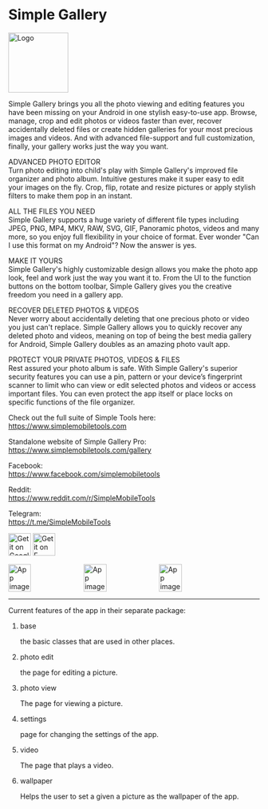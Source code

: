 # Simple Gallery

<img alt="Logo" src="graphics/icon.png" width="120" />

Simple Gallery brings you all the photo viewing and editing features you have been missing on your Android in one stylish easy-to-use app. Browse, manage, crop
and edit photos or videos faster than ever, recover accidentally deleted files or create hidden galleries for your most precious images and videos. And with
advanced file-support and full customization, finally, your gallery works just the way you want.

ADVANCED PHOTO EDITOR  
Turn photo editing into child's play with Simple Gallery's improved file organizer and photo album. Intuitive gestures make it super easy to edit your images on
the fly. Crop, flip, rotate and resize pictures or apply stylish filters to make them pop in an instant.

ALL THE FILES YOU NEED  
Simple Gallery supports a huge variety of different file types including JPEG, PNG, MP4, MKV, RAW, SVG, GIF, Panoramic photos, videos and many more, so you
enjoy full flexibility in your choice of format. Ever wonder "Can I use this format on my Android"? Now the answer is yes.

MAKE IT YOURS  
Simple Gallery's highly customizable design allows you make the photo app look, feel and work just the way you want it to. From the UI to the function buttons
on the bottom toolbar, Simple Gallery gives you the creative freedom you need in a gallery app.

RECOVER DELETED PHOTOS & VIDEOS  
Never worry about accidentally deleting that one precious photo or video you just can't replace. Simple Gallery allows you to quickly recover any deleted photo
and videos, meaning on top of being the best media gallery for Android, Simple Gallery doubles as an amazing photo vault app.

PROTECT YOUR PRIVATE PHOTOS, VIDEOS & FILES  
Rest assured your photo album is safe. With Simple Gallery's superior security features you can use a pin, pattern or your device’s fingerprint scanner to limit
who can view or edit selected photos and videos or access important files. You can even protect the app itself or place locks on specific functions of the file
organizer.

Check out the full suite of Simple Tools here:  
https://www.simplemobiletools.com

Standalone website of Simple Gallery Pro:  
https://www.simplemobiletools.com/gallery

Facebook:  
https://www.facebook.com/simplemobiletools

Reddit:  
https://www.reddit.com/r/SimpleMobileTools

Telegram:  
https://t.me/SimpleMobileTools

<a href='https://play.google.com/store/apps/details?id=ca.on.sudbury.hojat.smartgallery.pro'><img src='https://simplemobiletools.com/images/button-google-play.svg' alt='Get it on Google Play' height='45' /></a>
<a href='https://f-droid.org/packages/ca.on.sudbury.hojat.smartgallery.pro'><img src='https://simplemobiletools.com/images/button-f-droid.png' alt='Get it on F-Droid' height='45' /></a>

<div style="display:flex;">
<img alt="App image" src="fastlane/metadata/android/en-GB/images/phoneScreenshots/1_en-GB.jpeg" width="30%">
<img alt="App image" src="fastlane/metadata/android/en-GB/images/phoneScreenshots/2_en-GB.jpeg" width="30%">
<img alt="App image" src="fastlane/metadata/android/en-GB/images/phoneScreenshots/3_en-GB.jpeg" width="30%">
</div>


-----

Current features of the app in their separate package:

<ol>
<li>base</li>

the basic classes that are used in other places.

<li>photo edit</li>

the page for editing a picture.

<li>photo view</li>

The page for viewing a picture.

<li>settings</li>

page for changing the settings of the app.

<li>video</li>

The page that plays a video.

<li>wallpaper</li>

Helps the user to set a given a picture as the wallpaper of the app.
</ol>
